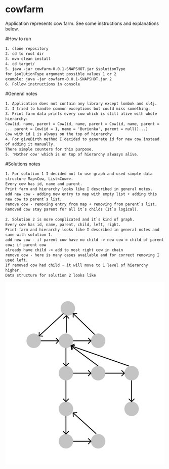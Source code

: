 # cowfarm
Application represents cow farm. See some instructions and explanations below.

#How to run

    1. clone repository
    2. cd to root dir
    3. mvn clean install
    4. cd target/
    5. java -jar cowfarm-0.0.1-SNAPSHOT.jar $solutionType
    for $solutionType argument possible values 1 or 2
    example: java -jar cowfarm-0.0.1-SNAPSHOT.jar 2
    6. Follow instructions in console

#General notes

    1. Application does not contain any library except lombok and sl4j.  
    2. I tried to handle common exceptions but could miss something.
    3. Print farm data prints every cow which is still alive with whole hierarchy:
    Cow(id, name, parent = Cow(id, name, parent = Cow(id, name, parent = ... parent = Cow(id = 1, name = 'Burionka', parent = null))...)
    Cow with id 1 is always on the top of hierarchy
    4. For giveBirth method I decided to generate id for new cow instead of adding it manually.
    There simple counters for this purpose.
    5. 'Mother cow' which is on top of hierarchy alwasys alive.

#Solutions notes

    1. For solution 1 I decided not to use graph and used simple data structure Map<Cow, List<Cow>>.
    Every cow has id, name and parent. 
    Print farm and hierarchy looks like I described in general notes.
    add new cow - adding new entry to map with empty list + adding this new cow to parent`s list.
    remove cow - removing entry from map + removing from parent`s list. Removed cow stay parent for all it`s childs (It`s logical).

    2. Solution 2 is more complicated and it`s kind of graph.
    Every cow has id, name, parent, child, left, right.
    Print farm and hierarchy looks like I described in general notes and same with solution 1.
    add new cow - if parent cow have no child -> new cow = child of parent cow; if parent cow 
    already have child -> add to most right cow in chain
    remove cow - here is many cases available and for correct removing I used left.
    If removed cow had child - it will move to 1 level of hierarchy higher.
    Data structure for solution 2 looks like

![Solution2](src/main/resources/solution2.png)
 
